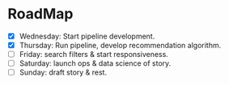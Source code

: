 # RoadMap

- [X] Wednesday: Start pipeline development.
- [X] Thursday: Run pipeline, develop recommendation algorithm.
- [ ] Friday: search filters & start responsiveness.
- [ ] Saturday: launch ops & data science of story.
- [ ] Sunday: draft story & rest.
